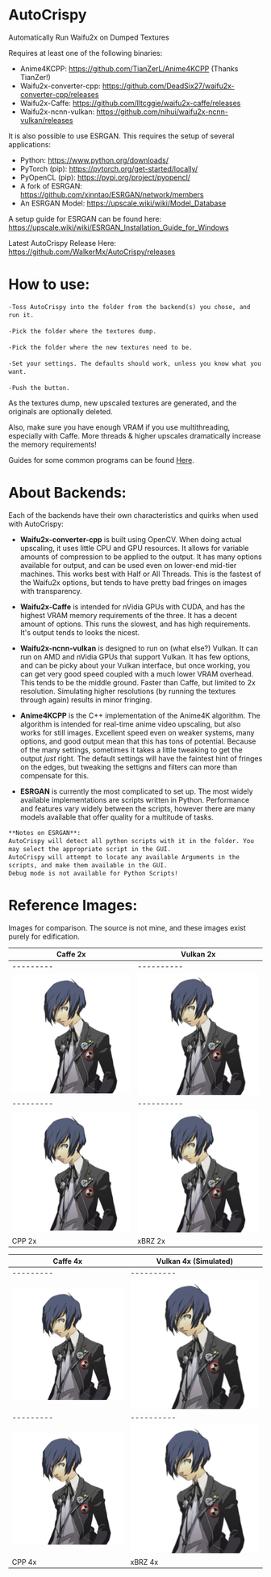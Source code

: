 # AutoCrispy
Automatically Run Waifu2x on Dumped Textures

Requires at least one of the following binaries:

- Anime4KCPP: https://github.com/TianZerL/Anime4KCPP (Thanks TianZer!)
- Waifu2x-converter-cpp: https://github.com/DeadSix27/waifu2x-converter-cpp/releases
- Waifu2x-Caffe: https://github.com/lltcggie/waifu2x-caffe/releases
- Waifu2x-ncnn-vulkan: https://github.com/nihui/waifu2x-ncnn-vulkan/releases

It is also possible to use ESRGAN. This requires the setup of several applications:

 - Python: https://www.python.org/downloads/
 - PyTorch (pip): https://pytorch.org/get-started/locally/
 - PyOpenCL (pip): https://pypi.org/project/pyopencl/
 - A fork of ESRGAN: https://github.com/xinntao/ESRGAN/network/members
 - An ESRGAN Model: https://upscale.wiki/wiki/Model_Database

A setup guide for ESRGAN can be found here: https://upscale.wiki/wiki/ESRGAN_Installation_Guide_for_Windows

Latest AutoCrispy Release Here: https://github.com/WalkerMx/AutoCrispy/releases

# How to use:
    -Toss AutoCrispy into the folder from the backend(s) you chose, and run it.
  
    -Pick the folder where the textures dump.
  
    -Pick the folder where the new textures need to be.
  
    -Set your settings. The defaults should work, unless you know what you want.
  
    -Push the button.
  
  
  As the textures dump, new upscaled textures are generated, and the originals are optionally deleted.
  
  Also, make sure you have enough VRAM if you use multithreading, especially with Caffe. More threads & higher upscales dramatically increase the memory requirements!
  
  Guides for some common programs can be found [Here](https://github.com/WalkerMx/AutoCrispy/blob/master/GUIDES.md).
  
# About Backends:
   Each of the backends have their own characteristics and quirks when used with AutoCrispy:
   
   - **Waifu2x-converter-cpp** is built using OpenCV. When doing actual upscaling, it uses little CPU and GPU resources. It allows for variable amounts of compression to be applied to the output. It has many options available for output, and can be used even on lower-end mid-tier machines. This works best with Half or All Threads. This is the fastest of the Waifu2x options, but tends to have pretty bad fringes on images with transparency.
   
   - **Waifu2x-Caffe** is intended for nVidia GPUs with CUDA, and has the highest VRAM memory requirements of the three. It has a decent amount of options. This runs the slowest, and has high requirements. It's output tends to looks the nicest.
    
   - **Waifu2x-ncnn-vulkan** is designed to run on (what else?) Vulkan. It can run on AMD and nVidia GPUs that support Vulkan. It has few options, and can be picky about your Vulkan interface, but once working, you can get very good speed coupled with a much lower VRAM overhead. This tends to be the middle ground. Faster than Caffe, but limited to 2x resolution. Simulating higher resolutions (by running the textures through again) results in minor fringing.
   
   - **Anime4KCPP** is the C++ implementation of the Anime4K algorithm. The algorithm is intended for real-time anime video upscaling, but also works for still images. Excellent speed even on weaker systems, many options, and good output mean that this has tons of potential. Because of the many settings, sometimes it takes a little tweaking to get the output *just* right. The default settings will have the faintest hint of fringes on the edges, but tweaking the settigns and filters can more than compensate for this.
   
   - **ESRGAN** is currently the most complicated to set up. The most widely available implementations are scripts written in Python. Performance and features vary widely between the scripts, however there are many models available that offer quality for a multitude of tasks.
   
    **Notes on ESRGAN**:
    AutoCrispy will detect all python scripts with it in the folder. You may select the appropriate script in the GUI.
    AutoCrispy will attempt to locate any available Arguments in the scripts, and make them available in the GUI.
    Debug mode is not available for Python Scripts!
   

# Reference Images:
Images for comparison. The source is not mine, and these images exist purely for edification.
   
Caffe 2x | Vulkan 2x 
---------|----------
---------|----------
<img class="header" src="https://github.com/WalkerMx/DemoImages/blob/master/Reference_Assets/caffe2x.png">|<img src="https://github.com/WalkerMx/DemoImages/blob/master/Reference_Assets/vulkan2x.png">
---------|----------
<img src="https://github.com/WalkerMx/DemoImages/blob/master/Reference_Assets/cpp2x.png">|<img src="https://github.com/WalkerMx/DemoImages/blob/master/Reference_Assets/xBRX2x.png">
  CPP 2x | xBRZ 2x
  

Caffe 4x | Vulkan 4x (Simulated)
---------|----------
---------|----------
<img src="https://github.com/WalkerMx/DemoImages/blob/master/Reference_Assets/caffe4x.png">|<img src="https://github.com/WalkerMx/DemoImages/blob/master/Reference_Assets/vulkan4x sim.png">
---------|----------
<img src="https://github.com/WalkerMx/DemoImages/blob/master/Reference_Assets/cpp4x.png">|<img src="https://github.com/WalkerMx/DemoImages/blob/master/Reference_Assets/xBRZ4x.png">
  CPP 4x | xBRZ 4x

